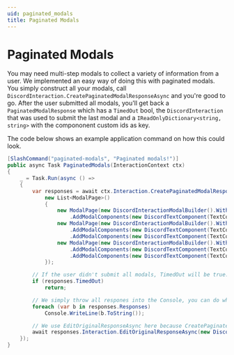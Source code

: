 ```yaml
---
uid: paginated_modals
title: Paginated Modals
---
```


# Paginated Modals

You may need multi-step modals to collect a variety of information from a user. We implemented an easy way of doing this with paginated modals. 
You simply construct all your modals, call `DiscordInteraction.CreatePaginatedModalResponseAsync` and you're good to go. After the user submitted all modals, you'll get back a `PaginatedModalResponse` which has a `TimedOut` bool, the `DiscordInteraction` that was used to submit the last modal and a `IReadOnlyDictionary<string, string>` with the compononent custom ids as key.

The code below shows an example application command on how this could look.

```cs
[SlashCommand("paginated-modals", "Paginated modals!")]
public async Task PaginatedModals(InteractionContext ctx)
{
    _ = Task.Run(async () =>
    {
        var responses = await ctx.Interaction.CreatePaginatedModalResponseAsync(
            new List<ModalPage>()
            {
                new ModalPage(new DiscordInteractionModalBuilder().WithTitle("First Title")
                    .AddModalComponents(new DiscordTextComponent(TextComponentStyle.Small, "title", "Title", "Name", 0, 250, false))),
                new ModalPage(new DiscordInteractionModalBuilder().WithTitle("Second Title")
                    .AddModalComponents(new DiscordTextComponent(TextComponentStyle.Small, "title1", "Next Modal", "Some value here"))
                    .AddModalComponents(new DiscordTextComponent(TextComponentStyle.Paragraph, "description1", "Some bigger thing here", required: false))),
                new ModalPage(new DiscordInteractionModalBuilder().WithTitle("Third Title")
                    .AddModalComponents(new DiscordTextComponent(TextComponentStyle.Small, "title2", "Title2", "Even more here", 0, 250, false))
                    .AddModalComponents(new DiscordTextComponent(TextComponentStyle.Paragraph, "description2", "and stuff here", required: false))),
            });

        // If the user didn't submit all modals, TimedOut will be true. We return the command as there is nothing to handle.
        if (responses.TimedOut)
            return;

        // We simply throw all respones into the Console, you can do whatever with this.
        foreach (var b in responses.Responses)
            Console.WriteLine(b.ToString());

        // We use EditOriginalResponseAsync here because CreatePaginatedModalResponseAsync responds to the last modal with a thinking state.
        await responses.Interaction.EditOriginalResponseAsync(new DiscordWebhookBuilder().WithContent("Success"));
    });
}
```